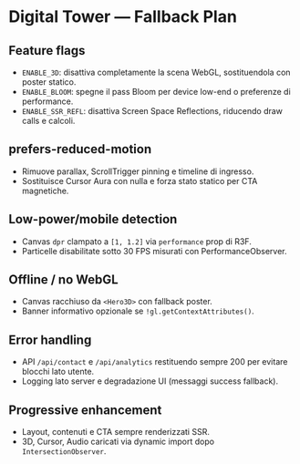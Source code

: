 # Digital Tower — Fallback Plan

## Feature flags
- `ENABLE_3D`: disattiva completamente la scena WebGL, sostituendola con poster statico.
- `ENABLE_BLOOM`: spegne il pass Bloom per device low-end o preferenze di performance.
- `ENABLE_SSR_REFL`: disattiva Screen Space Reflections, riducendo draw calls e calcoli.

## prefers-reduced-motion
- Rimuove parallax, ScrollTrigger pinning e timeline di ingresso.
- Sostituisce Cursor Aura con nulla e forza stato statico per CTA magnetiche.

## Low-power/mobile detection
- Canvas `dpr` clampato a `[1, 1.2]` via `performance` prop di R3F.
- Particelle disabilitate sotto 30 FPS misurati con PerformanceObserver.

## Offline / no WebGL
- Canvas racchiuso da `<Hero3D>` con fallback poster.
- Banner informativo opzionale se `!gl.getContextAttributes()`.

## Error handling
- API `/api/contact` e `/api/analytics` restituendo sempre 200 per evitare blocchi lato utente.
- Logging lato server e degradazione UI (messaggi success fallback).

## Progressive enhancement
- Layout, contenuti e CTA sempre renderizzati SSR.
- 3D, Cursor, Audio caricati via dynamic import dopo `IntersectionObserver`.
